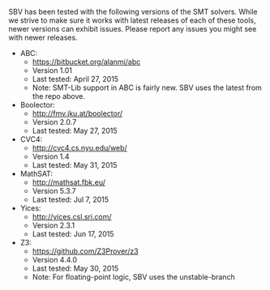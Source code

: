 SBV has been tested with the following versions of the SMT solvers. While we strive to make sure
it works with latest releases of each of these tools, newer versions can exhibit issues. Please
report any issues you might see with newer releases.

  * ABC:
      * https://bitbucket.org/alanmi/abc
      * Version 1.01
      * Last tested: April 27, 2015
      * Note: SMT-Lib support in ABC is fairly new. SBV uses the latest from the repo above.
  * Boolector:
      * http://fmv.jku.at/boolector/
      * Version 2.0.7
      * Last tested: May 27, 2015
  * CVC4:
      * http://cvc4.cs.nyu.edu/web/
      * Version 1.4
      * Last tested: May 31, 2015
  * MathSAT:
      * http://mathsat.fbk.eu/
      * Version 5.3.7
      * Last tested: Jul 7, 2015
  * Yices:
      * http://yices.csl.sri.com/
      * Version 2.3.1
      * Last tested: Jun 17, 2015
  * Z3:
      * https://github.com/Z3Prover/z3
      * Version 4.4.0
      * Last tested: May 30, 2015
      * Note: For floating-point logic, SBV uses the unstable-branch
